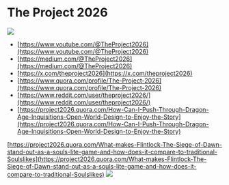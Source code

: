 # The Project 2026
![](https://qph.cf2.quoracdn.net/main-qimg-789a9324c1c9963b91bbcd2ef8c5d892)
- [https://www.youtube.com/@TheProject2026](https://www.youtube.com/@TheProject2026)
- [https://medium.com/@TheProject2026](https://medium.com/@TheProject2026)
- [https://x.com/theproject2026](https://x.com/theproject2026)
- [https://www.quora.com/profile/The-Project-2026](https://www.quora.com/profile/The-Project-2026)
- [https://www.reddit.com/user/theproject2026/](https://www.reddit.com/user/theproject2026/)
- [https://project2026.quora.com/How-Can-I-Push-Through-Dragon-Age-Inquisitions-Open-World-Design-to-Enjoy-the-Story](https://project2026.quora.com/How-Can-I-Push-Through-Dragon-Age-Inquisitions-Open-World-Design-to-Enjoy-the-Story)
  
[https://project2026.quora.com/What-makes-Flintlock-The-Siege-of-Dawn-stand-out-as-a-souls-lite-game-and-how-does-it-compare-to-traditional-Soulslikes](https://project2026.quora.com/What-makes-Flintlock-The-Siege-of-Dawn-stand-out-as-a-souls-lite-game-and-how-does-it-compare-to-traditional-Soulslikes)
![](https://qph.cf2.quoracdn.net/main-qimg-8ada6ea68f9a61102b9f9000b18dac14)
